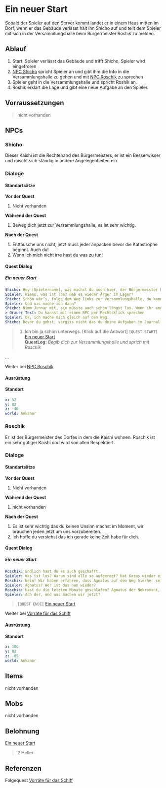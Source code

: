 # Ein neuer Start

Sobald der Spieler auf den Server kommt landet er in einem Haus mitten im Dorf, wenn er das Gebäude verlässt hält ihn Shicho auf und teilt dem Spieler mit sich in der Versammlungshalle beim Bürgermeister Roshik zu melden.

## Ablauf

1. Start: Spieler verlässt das Gebäude und trifft Shicho, Spieler wird eingefroren
2. [NPC Shicho](#Shicho) spricht Spieler an und gibt ihm die Info in die Versammlungshalle zu gehen und mit [NPC Roschik](#Roschik) zu sprechen
3. Spieler geht in die Versammlungshalle und spricht Roshik an.
3. Roshik erklärt die Lage und gibt eine neue Aufgabe an den Spieler.

## Vorraussetzungen

> nicht vorhanden

## NPCs

### Shicho

Dieser Kaishi ist die Rechtehand des Bürgermeisters, er ist ein Besserwisser und mischt sich ständig in andere Angelegenheiten ein.

### Dialoge

#### Standartsätze  

**Vor der Quest**
1. Nicht vorhanden

**Während der Quest**  
1. Beweg dich jetzt zur Versammlungshalle, es ist sehr wichtig.

**Nach der Quest**
1. Enttäusche uns nicht, jetzt muss jeder anpacken bevor die Katastrophe beginnt. Auch du!
2. Wenn ich mich nicht irre hast du was zu tun!
    
#### Quest Dialog

##### Ein neuer Start

```yml
Shicho: Hey [Spielername], was machst du noch hier, der Bürgermeister hat zu einer Versammlung gerufen. [Klick auf die Antwort]
Spieler: Wieso, was ist los? Gab es wieder Ärger im Lager?
Shicho: Schön wär’s, folge dem Weg links zur Versammlungshalle, du kannst es nicht verfehlen. Mach schnell die anderen warten schon. 
Spieler: Und was mache ich dann?
Shicho: Nimm Junnar mit, sie müsste auch schon längst los. Wenn ihr angekommen seid, sprecht sofort mit unserem Bürgermeister Roshik. 
> Grauer Text: Du kannst mit einem NPC per Rechtsklick sprechen
Spieler: Ok, ich mache mich gleich auf den Weg.
Shicho: Bevor du gehst, vergiss nicht das du deine Aufgaben im Journal notiert hast. Wenn du es weggesteckt hast, kannst du es wieder mit /journal in dein Inventar holen. Und nun los geh zur Versammlungshalle.
```
> 1. Ich bin ja schon unterwegs. [Klick auf die Antwort] `[QUEST START]` [Ein neuer Start](#ein-neuer-start)  
**QuestLog:** *Begib dich zur Versammlungshalle und sprich mit Roschik*

...


Weiter bei [NPC Roschik](#Roschik)

#### Ausrüstung

#### Standort

```yml
x: 52
y: 82
z: -40
world: Ankanor
```

### Roschik

Er ist der Bürgermeister des Dorfes in dem die Kaishi wohnen. Roschik ist ein sehr gütiger Kaishi und wird von allen Respektiert.

### Dialoge

#### Standartsätze  

**Vor der Quest**
1. Nicht vorhanden

**Während der Quest**  
1. nicht vorhanden

**Nach der Quest**
1. Es ist sehr wichtig das du keinen Unsinn machst im Moment, wir brauchen jeden jetzt um uns vorzubereiten.
2. Ich hoffe du verstehst das ich gerade keine Zeit habe für dich.
    
#### Quest Dialog

##### Ein neuer Start

```yml
Roschik: Endlich hast du es auch geschafft.
Spieler: Was ist los? Warum sind alle so aufgeregt? Hat Kozas wieder einmal einen Riesenfisch gefangen? Wenn ja, lasst mich damit in Ruhe.
Roschik: Nein! Wir haben erfahren, dass Agnatus auf dem Weg hierher sein könnte. Berichten zufolge hat er Schiffe in unsere Richtung entsandt.
Spieler: Agnatus? Wer ist das nun wieder?
Roschik: Hast du die letzten Monate geschlafen? Agnatus der Nekromant, er terrorisiert das Festland mit seinen Untoten und Schergen.
Spieler: Ach der, und was machen wir jetzt?
```
> `[QUEST ENDE]` [Ein neuer Start](#ein-neuer-start)  

Weiter bei [Vorräte für das Schiff](../2-vorraete-fuer-das-schiff/README.md)

#### Ausrüstung

#### Standort

```yml
x: 100
y: 82
z: -85
world: Ankanor
```

## Items

nicht vorhanden

## Mobs

nicht vorhanden

## Belohnung

[Ein neuer Start](#ein-neuer-start)  
> 2 Heller  


## Referenzen

Folgequest [Vorräte für das Schiff](../2-vorraete-fuer-das-schiff/README.md)